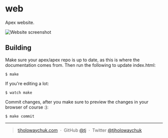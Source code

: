 
# web

Apex website.

![Website screenshot](assets/screen.png)

## Building

Make sure your apex/apex repo is up to date, as this is where the documentation comes from. Then run the following to update index.html:

```
$ make
```

If you're editing a lot:

```
$ watch make
```

Commit changes, after you make sure to preview the changes in your browser of course :):

```
$ make commit
```

---

> [tjholowaychuk.com](http://tjholowaychuk.com) &nbsp;&middot;&nbsp;
> GitHub [@tj](https://github.com/tj) &nbsp;&middot;&nbsp;
> Twitter [@tjholowaychuk](https://twitter.com/tjholowaychuk)
